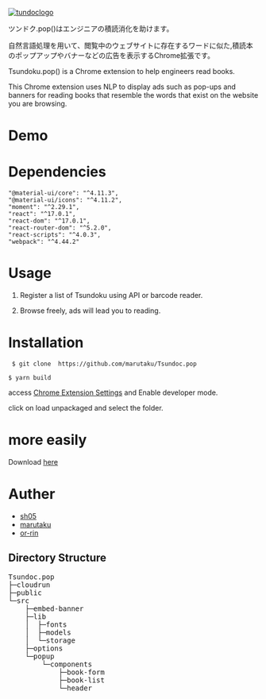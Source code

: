 [![tundoclogo](https://user-images.githubusercontent.com/43875278/112616299-e41f5880-8e66-11eb-9f87-2997ee381bef.png)](https://github.com/marutaku/Tsundoc.pop)


ツンドク.pop()はエンジニアの積読消化を助けます。

自然言語処理を用いて、閲覧中のウェブサイトに存在するワードに似た,積読本のポップアップやバナーなどの広告を表示するChrome拡張です。


Tsundoku.pop() is a Chrome extension to help engineers read books.

This Chrome extension uses NLP to display ads such as pop-ups and banners for reading books that resemble the words that exist on the website you are browsing.



# Demo

# Dependencies

    "@material-ui/core": "^4.11.3",
    "@material-ui/icons": "^4.11.2",
    "moment": "^2.29.1",
    "react": "^17.0.1",
    "react-dom": "^17.0.1",
    "react-router-dom": "^5.2.0",
    "react-scripts": "^4.0.3",
    "webpack": "^4.44.2"


# Usage

1. Register a list of Tsundoku using API or barcode reader.

2. Browse freely, ads will lead you to reading.

# Installation

```
 $ git clone  https://github.com/marutaku/Tsundoc.pop
```

```
$ yarn build
```

access [Chrome Extension Settings](chrome://extensions/) and Enable developer mode.

click on load unpackaged and select the folder.

# more easily

Download [here](https://drive.google.com/drive/folders/1oxXl_eNfzReF3YiHscDzBjrLX-fMuyG4?usp=sharing)

# Auther

* [sh05](https://github.com/sh05)
* [marutaku](https://github.com/marutaku)
* [or-rin](https://github.com/or-rin)

## Directory Structure
<pre>
Tsundoc.pop
├─cloudrun
├─public
└─src
    ├─embed-banner
    ├─lib
    │  ├─fonts
    │  ├─models
    │  └─storage
    ├─options
    └─popup
        └─components
            ├─book-form
            ├─book-list
            └─header
</pre>

